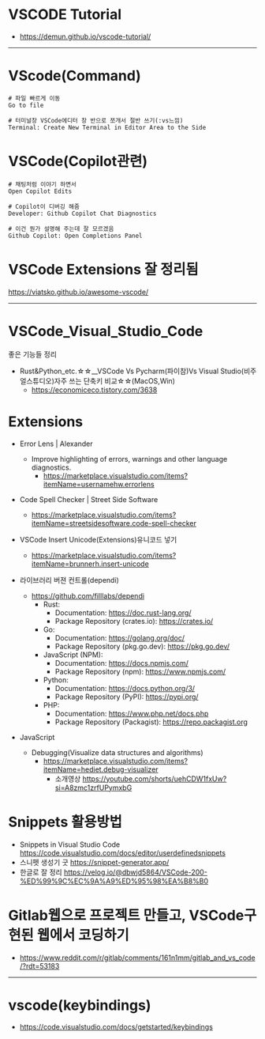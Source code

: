 # VSCODE Tutorial

- https://demun.github.io/vscode-tutorial/

<hr>

# VScode(Command)

```
# 파일 빠르게 이동
Go to file

# 터미널창 VSCode에디터 창 반으로 쪼개서 절반 쓰기(:vs느낌)
Terminal: Create New Terminal in Editor Area to the Side

```

# VSCode(Copilot관련)
```
# 채팅처럼 이야기 하면서
Open Copilot Edits

# Copilot이 디버깅 해줌
Developer: Github Copilot Chat Diagnostics

# 이건 뭔가 설명해 주는데 잘 모르겠음
Github Copilot: Open Completions Panel
```


# VSCode Extensions 잘 정리됨

https://viatsko.github.io/awesome-vscode/

<hr>

# VSCode_Visual_Studio_Code
좋은 기능들 정리
- Rust&Python_etc.☆☆__VSCode Vs Pycharm(파이참)Vs Visual Studio(비주얼스튜디오)자주 쓰는 단축키 비교☆☆(MacOS,Win)
  - https://economiceco.tistory.com/3638

# Extensions

- Error Lens | Alexander
  - Improve highlighting of errors, warnings and other language diagnostics.
    - https://marketplace.visualstudio.com/items?itemName=usernamehw.errorlens
- Code Spell Checker | Street Side Software
  - https://marketplace.visualstudio.com/items?itemName=streetsidesoftware.code-spell-checker

- VSCode Insert Unicode(Extensions)유니코드 넣기
  - https://marketplace.visualstudio.com/items?itemName=brunnerh.insert-unicode

- 라이브러리 버젼 컨트롤(dependi)
  - https://github.com/filllabs/dependi
    - Rust:
        - Documentation: https://doc.rust-lang.org/
        - Package Repository (crates.io): https://crates.io/
    - Go:
        - Documentation: https://golang.org/doc/
        - Package Repository (pkg.go.dev): https://pkg.go.dev/
    - JavaScript (NPM):
        - Documentation: https://docs.npmjs.com/
        - Package Repository (npm): https://www.npmjs.com/
    - Python:
        - Documentation: https://docs.python.org/3/
        - Package Repository (PyPI): https://pypi.org/
    - PHP:
        - Documentation: https://www.php.net/docs.php
        - Package Repository (Packagist): https://repo.packagist.org


- JavaScript
  - Debugging(Visualize data structures and algorithms)
    - https://marketplace.visualstudio.com/items?itemName=hediet.debug-visualizer
      - 소개영상 https://youtube.com/shorts/uehCDW1fxUw?si=A8zmc1zrfUPymxbG

# Snippets 활용방법
- Snippets in Visual Studio Code https://code.visualstudio.com/docs/editor/userdefinedsnippets
- 스니펫 생성기 굿 https://snippet-generator.app/
- 한글로 잘 정리 https://velog.io/@dbwjd5864/VSCode-200-%ED%99%9C%EC%9A%A9%ED%95%98%EA%B8%B0

# Gitlab웹으로 프로젝트 만들고, VSCode구현된 웹에서 코딩하기

- https://www.reddit.com/r/gitlab/comments/161n1mm/gitlab_and_vs_code/?rdt=53183

<hr />

# vscode(keybindings)
- https://code.visualstudio.com/docs/getstarted/keybindings
